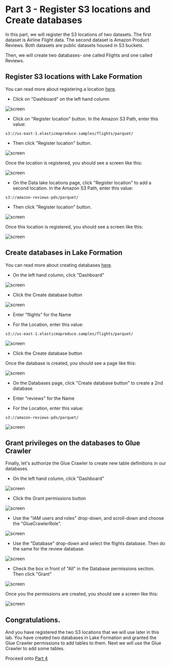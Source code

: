# Part 3 - Register S3 locations and Create databases

In this part, we will register the S3 locations of two datasets.  The first dataset is Airline Flight data.  The second dataset is Amazon Product Reviews.  Both datasets are public datasets housed in S3 buckets.

Then, we will create two databases- one called Flights and one called Reviews.


## Register S3 locations with Lake Formation

You can read more about registering a location [here](https://docs.aws.amazon.com/lake-formation/latest/dg/register-data-lake.html).


* Click on "Dashboard" on the left hand column

![screen](images/lf8.png)

* Click on "Register location" button.  In the Amazon S3 Path, enter this value:

```
s3://us-east-1.elasticmapreduce.samples/flights/parquet/
```

* Then click "Register location" button.

![screen](images/lf9.png)

Once the location is registered, you should see a screen like this:

![screen](images/lf10.png)

* On the Data lake locations page, click "Register location" to add a second location.  In the Amazon S3 Path, enter this value:

```
s3://amazon-reviews-pds/parquet/
```

* Then click "Register location" button.

![screen](images/lf11.png)

Once this location is registered, you should see a screen like this:

![screen](images/lf12.png)




## Create databases in Lake Formation

You can read more about creating databases [here](https://docs.aws.amazon.com/lake-formation/latest/dg/creating-database.html).


* On the left hand column, click "Dashboard"


![screen](images/lf13.png)


* Click the Create database button

![screen](images/lf14.png)

* Enter "flights" for the Name

* For the Location, enter this value:

```
s3://us-east-1.elasticmapreduce.samples/flights/parquet/
```

![screen](images/lf15.png)

* Click the Create database button

Once the database is created, you should see a page like this:

![screen](images/lf16.png)

* On the Databases page, click "Create database button" to create a 2nd database

* Enter "reviews" for the Name

* For the Location, enter this value:

```
s3://amazon-reviews-pds/parquet/
```

![screen](images/lf17.png)



## Grant privileges on the databases to Glue Crawler

Finally, let's authorize the Glue Crawler to create new table definitions in our databases.

* On the left hand column, click "Dashboard"


![screen](images/lf13.png)


* Click the Grant permissions button

![screen](images/lf18.png)

* Use the "IAM users and roles" drop-down, and scroll-down and choose the "GlueCrawlerRole".

![screen](images/lf19.png)

* Use the "Database" drop-down and select the flights database.  Then do the same for the review database.

![screen](images/lf20.png)

* Check the box in front of "All" in the Database permissions section.  Then click "Grant"

![screen](images/lf21.png)

Once you the permissions are created, you should see a screen like this:

![screen](images/lf22.png)



## Congratulations.

And you have registered the two S3 locations that we will use later in this lab.  You have created two databases in Lake Formation and granted the Glue Crawler permissions to add tables to them.  Next we will use the Glue Crawler to add some tables.

Proceed onto [Part 4](Part4.md)

